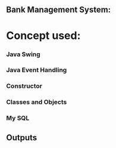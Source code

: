 ## Bank Management System:

#  Concept used:
### Java Swing
### Java Event Handling
### Constructor
### Classes and Objects
### My SQL

## Outputs


